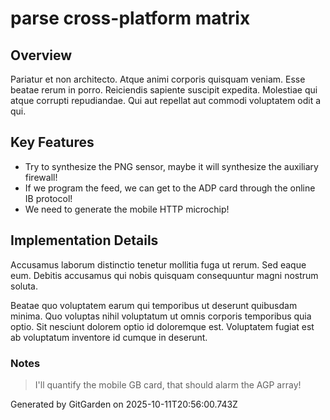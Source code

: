 # parse cross-platform matrix

## Overview
Pariatur et non architecto. Atque animi corporis quisquam veniam. Esse beatae rerum in porro. Reiciendis sapiente suscipit expedita. Molestiae qui atque corrupti repudiandae. Qui aut repellat aut commodi voluptatem odit a qui.

## Key Features
- Try to synthesize the PNG sensor, maybe it will synthesize the auxiliary firewall!
- If we program the feed, we can get to the ADP card through the online IB protocol!
- We need to generate the mobile HTTP microchip!

## Implementation Details
Accusamus laborum distinctio tenetur mollitia fuga ut rerum. Sed eaque eum. Debitis accusamus qui nobis quisquam consequuntur magni nostrum soluta.
 Beatae quo voluptatem earum qui temporibus ut deserunt quibusdam minima. Quo voluptas nihil voluptatum ut omnis corporis temporibus quia optio. Sit nesciunt dolorem optio id doloremque est. Voluptatem fugiat est ab voluptatum inventore id cumque in deserunt.

### Notes
> I'll quantify the mobile GB card, that should alarm the AGP array!

Generated by GitGarden on 2025-10-11T20:56:00.743Z